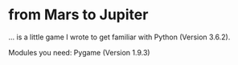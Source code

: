 # from Mars to Jupiter

... is a little game I wrote to get familiar with Python (Version 3.6.2).

Modules you need: Pygame (Version 1.9.3)
